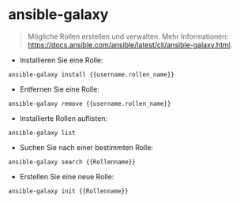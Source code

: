 # ansible-galaxy

> Mögliche Rollen erstellen und verwalten.
> Mehr Informationen: <https://docs.ansible.com/ansible/latest/cli/ansible-galaxy.html>.

- Installieren Sie eine Rolle:

`ansible-galaxy install {{username.rollen_name}}`

- Entfernen Sie eine Rolle:

`ansible-galaxy remove {{username.rollen_name}}`

- Installierte Rollen auflisten:

`ansible-galaxy list`

- Suchen Sie nach einer bestimmten Rolle:

`ansible-galaxy search {{Rollenname}}`

- Erstellen Sie eine neue Rolle:

`ansible-galaxy init {{Rollenname}}`
